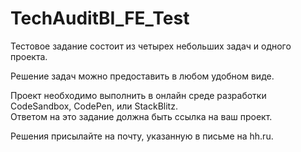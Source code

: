 # TechAuditBI_FE_Test

Тестовое задание состоит из четырех небольших задач и одного проекта.

Решение задач можно предоставить в любом удобном виде.

Проект необходимо выполнить в онлайн среде разработки CodeSandbox, CodePen, или StackBlitz. <br/>
Ответом на это задание должна быть ссылка на ваш проект.

Решения присылайте на почту, указанную в письме на hh.ru.